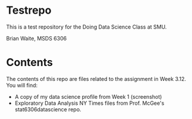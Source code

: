 # Testrepo
This is a test repository for the Doing Data Science Class at SMU. 

Brian Waite, MSDS 6306

# Contents
The contents of this repo are files related to the assignment in Week 3.12. You will find: 

* A copy of my data science profile from Week 1 (screenshot)
* Exploratory Data Analysis NY Times files from Prof. McGee's stat6306datascience repo.
